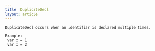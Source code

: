 ```yaml
---
title: DuplicateDecl
layout: article
---
```

<!-- Copyright 2023 The Go Authors. All rights reserved.
     Use of this source code is governed by a BSD-style
     license that can be found in the LICENSE file. -->

<!-- Code generated by generrordocs.go; DO NOT EDIT. -->

```
DuplicateDecl occurs when an identifier is declared multiple times.

Example:
 var x = 1
 var x = 2
```

